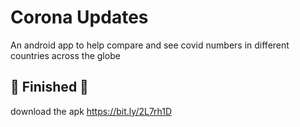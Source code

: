 # Corona Updates

An android app to help compare and see covid numbers in different countries across the globe

## 👏 Finished 👏
download the apk https://bit.ly/2L7rh1D


